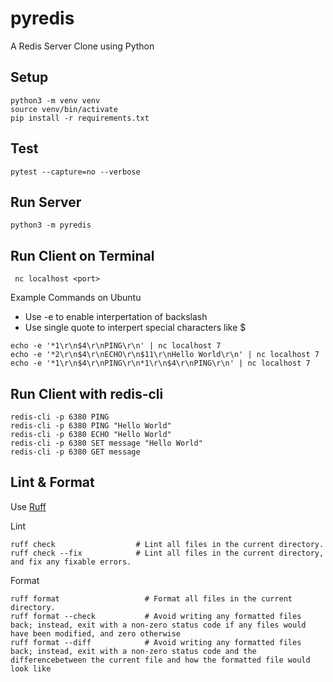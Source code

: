 # pyredis

A Redis Server Clone using Python


## Setup 

```
python3 -m venv venv
source venv/bin/activate
pip install -r requirements.txt
```

## Test
```
pytest --capture=no --verbose
```

## Run Server
```
python3 -m pyredis
```

## Run Client on Terminal
```
 nc localhost <port>
```

Example Commands on Ubuntu
* Use -e to enable interpertation of backslash
* Use single quote to interpert special characters like $

```
echo -e '*1\r\n$4\r\nPING\r\n' | nc localhost 7
echo -e '*2\r\n$4\r\nECHO\r\n$11\r\nHello World\r\n' | nc localhost 7
echo -e '*1\r\n$4\r\nPING\r\n*1\r\n$4\r\nPING\r\n' | nc localhost 7
```

## Run Client with redis-cli
```
redis-cli -p 6380 PING
redis-cli -p 6380 PING "Hello World"
redis-cli -p 6380 ECHO "Hello World"
redis-cli -p 6380 SET message "Hello World"
redis-cli -p 6380 GET message
```

## Lint & Format
Use [Ruff](https://docs.astral.sh/ruff/)

Lint
```
ruff check                  # Lint all files in the current directory.
ruff check --fix            # Lint all files in the current directory, and fix any fixable errors.
```

Format
```
ruff format                   # Format all files in the current directory.
ruff format --check           # Avoid writing any formatted files back; instead, exit with a non-zero status code if any files would have been modified, and zero otherwise
ruff format --diff            # Avoid writing any formatted files back; instead, exit with a non-zero status code and the differencebetween the current file and how the formatted file would look like
```
